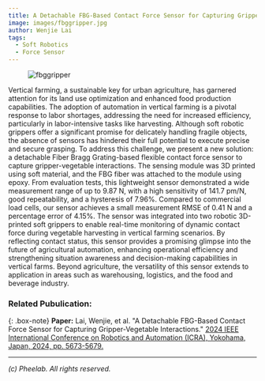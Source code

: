 ```yaml
---
title: A Detachable FBG-Based Contact Force Sensor for Capturing Gripper-Vegetable Interactions
image: images/fbggripper.jpg
author: Wenjie Lai
tags:
  - Soft Robotics
  - Force Sensor
---
```


<figure class="figure">
  <img src="https://pheelab.github.io/images/fbggripper.jpg" alt="fbggripper">
</figure>

Vertical farming, a sustainable key for urban agriculture, has garnered attention for its land use optimization and enhanced food production capabilities. The adoption of automation in vertical farming is a pivotal response to labor shortages, addressing the need for increased efficiency, particularly in labor-intensive tasks like harvesting. Although soft robotic grippers offer a significant promise for delicately handling fragile objects, the absence of sensors has hindered their full potential to execute precise and secure grasping. To address this challenge, we present a new solution: a detachable Fiber Bragg Grating-based flexible contact force sensor to capture gripper-vegetable interactions. The sensing module was 3D printed using soft material, and the FBG fiber was attached to the module using epoxy. From evaluation tests, this lightweight sensor demonstrated a wide measurement range of up to 9.87 N, with a high sensitivity of 141.7 pm/N, good repeatability, and a hysteresis of 7.96%. Compared to commercial load cells, our sensor achieves a small measurement RMSE of 0.41 N and a percentage error of 4.15%. The sensor was integrated into two robotic 3D-printed soft grippers to enable real-time monitoring of dynamic contact force during vegetable harvesting in vertical farming scenarios. By reflecting contact status, this sensor provides a promising glimpse into the future of agricultural automation, enhancing operational efficiency and strengthening situation awareness and decision-making capabilities in vertical farms. Beyond agriculture, the versatility of this sensor extends to application in areas such as warehousing, logistics, and the food and beverage industry.



### Related Pubulication:

{: .box-note}
**Paper:** Lai, Wenjie, et al. "A Detachable FBG-Based Contact Force Sensor for Capturing Gripper-Vegetable Interactions." [2024 IEEE International Conference on Robotics and Automation (ICRA), Yokohama, Japan, 2024, pp. 5673-5679.](https://doi.org/10.1109/ICRA57147.2024.10611433)

--- 
*(c)  Pheelab. All rights reserved.*
